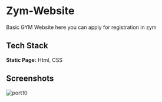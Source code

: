 # Zym-Website

Basic GYM Website here you can apply for registration in zym


## Tech Stack

**Static Page:** Html, CSS


## Screenshots

![port10](https://github.com/TheHimanshuDixit/Gym-Website/assets/107857348/f83a1932-d068-4c2d-8ad5-c6f6522bcca5)




